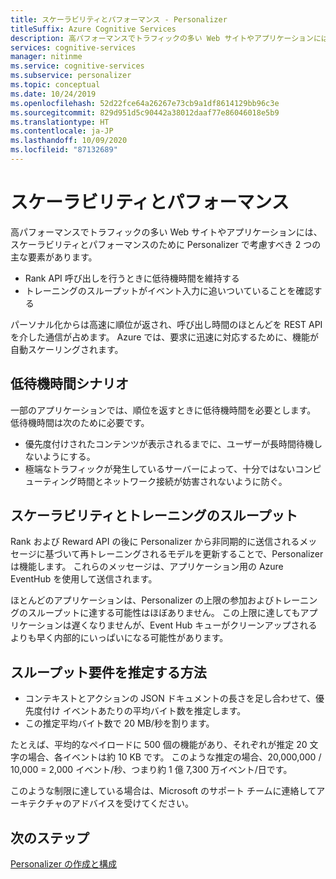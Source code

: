 ```yaml
---
title: スケーラビリティとパフォーマンス - Personalizer
titleSuffix: Azure Cognitive Services
description: 高パフォーマンスでトラフィックの多い Web サイトやアプリケーションには、スケーラビリティとパフォーマンスのために Personalizer で考慮すべき 2 つの主な要素があります。それは、待機時間とトレーニングのスループットです。
services: cognitive-services
manager: nitinme
ms.service: cognitive-services
ms.subservice: personalizer
ms.topic: conceptual
ms.date: 10/24/2019
ms.openlocfilehash: 52d22fce64a26267e73cb9a1df8614129bb96c3e
ms.sourcegitcommit: 829d951d5c90442a38012daaf77e86046018e5b9
ms.translationtype: HT
ms.contentlocale: ja-JP
ms.lasthandoff: 10/09/2020
ms.locfileid: "87132689"
---
```

# <a name="scalability-and-performance"></a>スケーラビリティとパフォーマンス

高パフォーマンスでトラフィックの多い Web サイトやアプリケーションには、スケーラビリティとパフォーマンスのために Personalizer で考慮すべき 2 つの主な要素があります。

* Rank API 呼び出しを行うときに低待機時間を維持する
* トレーニングのスループットがイベント入力に追いついていることを確認する

パーソナル化からは高速に順位が返され、呼び出し時間のほとんどを REST API を介した通信が占めます。 Azure では、要求に迅速に対応するために、機能が自動スケーリングされます。

##  <a name="low-latency-scenarios"></a>低待機時間シナリオ

一部のアプリケーションでは、順位を返すときに低待機時間を必要とします。 低待機時間は次のために必要です。

* 優先度付けされたコンテンツが表示されるまでに、ユーザーが長時間待機しないようにする。
* 極端なトラフィックが発生しているサーバーによって、十分ではないコンピューティング時間とネットワーク接続が妨害されないように防ぐ。


## <a name="scalability-and-training-throughput"></a>スケーラビリティとトレーニングのスループット

Rank および Reward API の後に Personalizer から非同期的に送信されるメッセージに基づいて再トレーニングされるモデルを更新することで、Personalizer は機能します。 これらのメッセージは、アプリケーション用の Azure EventHub を使用して送信されます。

 ほとんどのアプリケーションは、Personalizer の上限の参加およびトレーニングのスループットに達する可能性はほぼありません。 この上限に達してもアプリケーションは遅くなりませんが、Event Hub キューがクリーンアップされるよりも早く内部的にいっぱいになる可能性があります。

## <a name="how-to-estimate-your-throughput-requirements"></a>スループット要件を推定する方法

* コンテキストとアクションの JSON ドキュメントの長さを足し合わせて、優先度付け イベントあたりの平均バイト数を推定します。
* この推定平均バイト数で 20 MB/秒を割ります。

たとえば、平均的なペイロードに 500 個の機能があり、それぞれが推定 20 文字の場合、各イベントは約 10 KB です。 このような推定の場合、20,000,000 / 10,000 = 2,000 イベント/秒、つまり約 1 億 7,300 万イベント/日です。 

このような制限に達している場合は、Microsoft のサポート チームに連絡してアーキテクチャのアドバイスを受けてください。

## <a name="next-steps"></a>次のステップ

[Personalizer の作成と構成](how-to-settings.md)